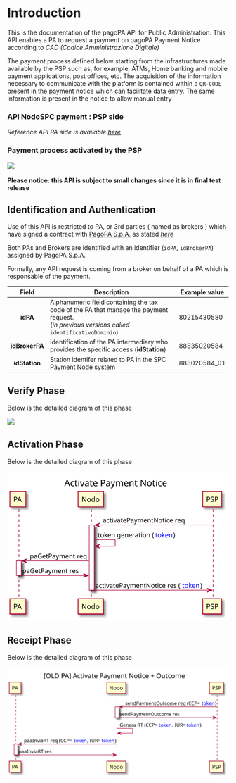 <!-- 
plantuml -tsvg api-definitions/openapi/descriptionPA.md 
-->
# Introduction

This is the documentation of the pagoPA API for Public Administration. This API enables a PA  to request a payment on pagoPA Payment Notice according to _CAD (Codice Amministrazione Digitale)_

The payment process defined below starting from the infrastructures made available by the PSP such as, for example, ATMs, Home banking and mobile payment applications, post offices, etc. The acquisition of the information necessary to communicate with the platform is contained within a `QR-CODE` present in the payment notice which can facilitate data entry. The same information is present in the notice to allow manual entry

### API NodoSPC payment : **PSP side**
_Reference API PA side is available [here](https://pagopa.github.io/pagopa-api/index.html)_

### Payment process activated by the PSP

<!-- 
@startuml uml_diag/seqdiag-wisplightnuovoModello3_newPA
title Payment process activated by the PSP

participant PA
participant Nodo
participant PSP
actor       User

== verify phase ==
User [#blue]-> PSP: Payment Notice
PSP -> Nodo: verifyPaymentNotice req
note right : The PSP requests the verification of the notice \n (check amount)
Nodo -> PA: paVerifyPaymentNotice req
note left #aqua : Debt Position\n STATUS = **Open**
activate PA
PA -> Nodo: paVerifyPaymentNotice res
deactivate PA
Nodo -> PSP: verifyPaymentNotice res
deactivate Nodo
PSP [#blue]-> User: Notice verified and updated

== activate phase ==
User [#blue]-> PSP: Confirm willingness to pay
PSP -> Nodo: activatePaymentNotice req
note right : The PSP requires payment activation
activate Nodo
Nodo -> Nodo: Token generation
Nodo -> PA: paGetPayment req (CCP=token)
note left #aqua : Debt Position\n STATUS = **Open**
activate PA
PA -> Nodo: paGetPayment res
deactivate PA
Nodo -> PSP: activatePaymentNotice res
note right : The PSP has all data \nto allow the payment
deactivate Nodo

PSP [#blue]-> User: Payment page
note left PA #pink : Newly configured PAs \n**DOES'NT HAVE TO** lock the debt position \nafter activation.

== send receipt phase (push) ==

User [#blue]-> PSP: Pay
note right PSP : If payment OK ->  RT +\nIf payment KO -> RT -


PSP -> Nodo: sendPaymentOutcome req
activate Nodo
Nodo -> PSP: sendPaymentOutcome res
deactivate Nodo
Nodo -> Nodo: RT generation
Nodo -> PA: paSendRT req
activate PA
PA -> Nodo: paSendRT res
deactivate PA
note left #aqua : Debt Position\n STATUS = **Open -> Closed/Open**\n(based on RT result)


@enduml
-->
![](seqdiag-wisplightnuovoModello3_newPA.svg)

**Please notice: this API is subject to small changes since it is in final test release**

## Identification and Authentication

Use of this API is restricted to PA, or 3rd parties ( named as brokers ) which have signed a contract with [PagoPA S.p.A.](https://www.pagopa.gov.it/it/pagopa-spa/) as stated _[here](https://www.pagopa.gov.it/it/pubbliche-amministrazioni/come-aderire/)_

Both PAs and Brokers are identified with an identifier (`idPA`, `idBrokerPA`)  assigned by PagoPA S.p.A.

Formally, any API request is coming from a broker on behalf of a PA which is responsable of the payment.
  
| Field   |      Description      |  Example value |
|:----------:|-------------|------|
| **idPA** | Alphanumeric field containing the tax code of the PA that manage the payment request.<br>(_in previous versions called_ `identificativoDominio`)| 80215430580 |
| **idBrokerPA** | Identification of the PA intermediary who provides the specific access (**idStation**) | 88835020584 |
| **idStation**|  Station identifer related to PA in the SPC Payment Node system | 888020584_01 |


## Verify Phase
Below is the detailed diagram of this phase
<!-- 
@startuml uml_diag/verifyPaymentNotice_newPA
title Verify Payment Notice

participant PA
participant Nodo
participant PSP

PSP -> Nodo: verifyPaymentNotice req
activate Nodo
Nodo -> PA: paVerifyPaymentNotice req
activate PA
PA -> Nodo: paVerifyPaymentNotice res
deactivate PA
Nodo -> PSP: verifyPaymentNotice res
deactivate Nodo

@enduml
-->
![](verifyPaymentNotice_newPA.svg)

## Activation Phase
Below is the detailed diagram of this phase

<!-- 
@startuml uml_diag/activatePaymentNotice_newPA
title Activate Payment Notice

participant PA
participant Nodo
participant PSP

PSP -> Nodo: activatePaymentNotice req
activate Nodo
Nodo -> Nodo: token generation (<color blue>token</color>)
Nodo -> PA: paGetPayment req
activate PA
PA -> Nodo: paGetPayment res
deactivate PA
Nodo -> PSP: activatePaymentNotice res (<color blue>token</color>)
deactivate Nodo

@enduml
-->
![](activatePaymentNotice_newPA.svg)

## Receipt Phase
Below is the detailed diagram of this phase

<!-- 
@startuml uml_diag/outcomeOK
title Outcome

participant PA
participant Nodo
participant PSP

PSP -> Nodo: sendPaymentOutcome req
activate Nodo
Nodo -> PSP: sendPaymentOutcome res
deactivate Nodo
Nodo -> Nodo: RT generation
Nodo -> PA: paSendRT req
activate PA
PA -> Nodo: paSendRT res
deactivate PA

@enduml
-->
![](outcomeOK.svg)

